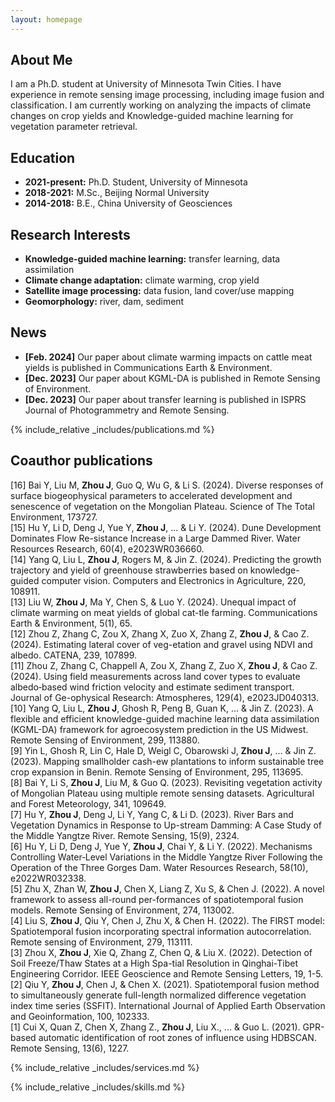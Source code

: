 ```yaml
---
layout: homepage
---
```


## About Me

I am a Ph.D. student at University of Minnesota Twin Cities. I have experience in remote sensing image processing, including image fusion and classification. I am currently working on analyzing the impacts of climate changes on crop yields and Knowledge-guided machine learning for vegetation parameter retrieval.

## Education

- **2021-present:** Ph.D. Student, University of Minnesota
- **2018-2021:** M.Sc., Beijing Normal University
- **2014-2018:** B.E., China University of Geosciences

## Research Interests

- **Knowledge-guided machine learning:** transfer learning, data assimilation
- **Climate change adaptation:** climate warming, crop yield
- **Satellite image processing:** data fusion, land cover/use mapping
- **Geomorphology:** river, dam, sediment

## News

- **[Feb. 2024]** Our paper about climate warming impacts on cattle meat yields is published in Communications Earth & Environment.
- **[Dec. 2023]** Our paper about KGML-DA is published in Remote Sensing of Environment.
- **[Dec. 2023]** Our paper about transfer learning is published in ISPRS Journal of Photogrammetry and Remote Sensing.

{% include_relative _includes/publications.md %}

## Coauthor publications

[16] Bai Y, Liu M, **Zhou J**, Guo Q, Wu G, & Li S. (2024). Diverse responses of surface biogeophysical parameters to accelerated development and senescence of vegetation on the Mongolian Plateau. Science of The Total Environment, 173727.<br />
[15] Hu Y, Li D, Deng J, Yue Y, **Zhou J**, ... & Li Y. (2024). Dune Development Dominates Flow Re-sistance Increase in a Large Dammed River. Water Resources Research, 60(4), e2023WR036660.<br />
[14] Yang Q, Liu L, **Zhou J**, Rogers M, & Jin Z. (2024). Predicting the growth trajectory and yield of greenhouse strawberries based on knowledge-guided computer vision. Computers and Electronics in Agriculture, 220, 108911.<br />
[13] Liu W, **Zhou J**, Ma Y, Chen S, & Luo Y. (2024). Unequal impact of climate warming on meat yields of global cat-tle farming. Communications Earth & Environment, 5(1), 65.<br />
[12] Zhou Z, Zhang C, Zou X, Zhang X, Zuo X, Zhang Z, **Zhou J**, & Cao Z. (2024). Estimating lateral cover of veg-etation and gravel using NDVI and albedo. CATENA, 239, 107899.<br />
[11] Zhou Z, Zhang C, Chappell A, Zou X, Zhang Z, Zuo X, **Zhou J**, & Cao Z. (2024). Using field measurements across land cover types to evaluate albedo‐based wind friction velocity and estimate sediment transport. Journal of Ge-ophysical Research: Atmospheres, 129(4), e2023JD040313.<br />
[10] Yang Q, Liu L, **Zhou J**, Ghosh R, Peng B, Guan K, ... & Jin Z. (2023). A flexible and efficient knowledge-guided machine learning data assimilation (KGML-DA) framework for agroecosystem prediction in the US Midwest. Remote Sensing of Environment, 299, 113880.<br />
[9] Yin L, Ghosh R, Lin C, Hale D, Weigl C, Obarowski J, **Zhou J**, ... & Jin Z. (2023). Mapping smallholder cash-ew plantations to inform sustainable tree crop expansion in Benin. Remote Sensing of Environment, 295, 113695.<br />
[8] Bai Y, Li S, **Zhou J**, Liu M, & Guo Q. (2023). Revisiting vegetation activity of Mongolian Plateau using multiple remote sensing datasets. Agricultural and Forest Meteorology, 341, 109649.<br />
[7] Hu Y, **Zhou J**, Deng J, Li Y, Yang C, & Li D. (2023). River Bars and Vegetation Dynamics in Response to Up-stream Damming: A Case Study of the Middle Yangtze River. Remote Sensing, 15(9), 2324.<br />
[6] Hu Y, Li D, Deng J, Yue Y, **Zhou J**, Chai Y, & Li Y. (2022). Mechanisms Controlling Water‐Level Variations in the Middle Yangtze River Following the Operation of the Three Gorges Dam. Water Resources Research, 58(10), e2022WR032338.<br />
[5] Zhu X, Zhan W, **Zhou J**, Chen X, Liang Z, Xu S, & Chen J. (2022). A novel framework to assess all-round per-formances of spatiotemporal fusion models. Remote Sensing of Environment, 274, 113002.<br />
[4] Liu S, **Zhou J**, Qiu Y, Chen J, Zhu X, & Chen H. (2022). The FIRST model: Spatiotemporal fusion incorporating spectral information autocorrelation. Remote sensing of Environment, 279, 113111.<br />
[3] Zhou X, **Zhou J**, Xie Q, Zhang Z, Chen Q, & Liu X. (2022). Detection of Soil Freeze/Thaw States at a High Spa-tial Resolution in Qinghai-Tibet Engineering Corridor. IEEE Geoscience and Remote Sensing Letters, 19, 1-5.<br />
[2] Qiu Y, **Zhou J**, Chen J, & Chen X. (2021). Spatiotemporal fusion method to simultaneously generate full-length normalized difference vegetation index time series (SSFIT). International Journal of Applied Earth Observation and Geoinformation, 100, 102333.<br />
[1] Cui X, Quan Z, Chen X, Zhang Z., **Zhou J**, Liu X., ... & Guo L. (2021). GPR-based automatic identification of root zones of influence using HDBSCAN. Remote Sensing, 13(6), 1227.

{% include_relative _includes/services.md %}

{% include_relative _includes/skills.md %}
